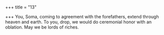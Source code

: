 +++
title = "13"

+++
You, Soma, coming to agreement with the forefathers, extend through  heaven and earth.
To you, drop, we would do ceremonial honor with an oblation. May we  be lords of riches.
